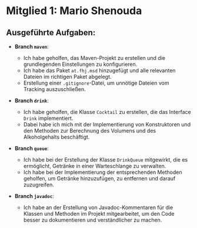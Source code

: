 # Mitglied 1: Mario Shenouda

## Ausgeführte Aufgaben:

- **Branch `maven`**:
  - Ich habe geholfen, das Maven-Projekt zu erstellen und die grundlegenden Einstellungen zu konfigurieren.
  - Ich habe das Paket `at.fhj.msd` hinzugefügt und alle relevanten Dateien im richtigen Paket abgelegt.
  - Erstellung einer `.gitignore`-Datei, um unnötige Dateien vom Tracking auszuschließen.

- **Branch `drink`**:
  - Ich habe geholfen, die Klasse `Cocktail` zu erstellen, die das Interface `Drink` implementiert.
  - Dabei habe ich mich mit der Implementierung von Konstruktoren und den Methoden zur Berechnung des Volumens und des Alkoholgehalts beschäftigt.

- **Branch `queue`**:
  - Ich habe bei der Erstellung der Klasse `DrinkQueue` mitgewirkt, die es ermöglicht, Getränke in einer Warteschlange zu verwalten.
  - Ich habe bei der Implementierung der entsprechenden Methoden geholfen, um Getränke hinzuzufügen, zu entfernen und darauf zuzugreifen.

- **Branch `javadoc`**:
  - Ich habe an der Erstellung von Javadoc-Kommentaren für die Klassen und Methoden im Projekt mitgearbeitet, um den Code besser zu dokumentieren und verständlicher zu machen.
